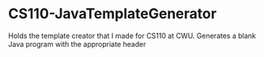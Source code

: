 # CS110-JavaTemplateGenerator
Holds the template creator that I made for CS110 at CWU. Generates a blank Java program with the appropriate header
